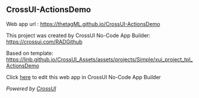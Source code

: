 ## CrossUI-ActionsDemo
Web app url : https://thetagML.github.io/CrossUI-ActionsDemo

This project was created by CrossUI No-Code App Builder: https://crossui.com/RADGithub

Based on template: https://linb.github.io/CrossUI_Assets/assets/projects/Simple/xui_project_tpl_ActionsDemo

Click [here](https://crossui.com/RADGithub/#!from=github&owner=thetagML&repo=CrossUI-ActionsDemo) to edit this web app in CrossUI No-Code App Builder

<i>Powered by [CrossUI](https://crossui.com)</i>
